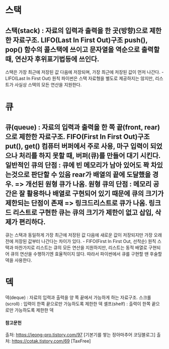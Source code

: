 # 스택
스택(stack) : 자료의 입력과 출력을 한 곳(방향)으로 제한한 자료구조.
LIFO(Last In First Out)구조 push(), pop()
함수의 콜스택에 쓰이고 문자열을 역순으로 출력할 때, 연산자 후위표기법등에 쓰인다.
----
스택은 가장 최근에 저장된 값 다음에 저장되며, 가장 최근에 저장된 값이 먼저 나간다. - LIFO(Last In First Out) 원칙
파이썬은 스택 자료형을 별도로 제공하지는 않지만, 리스트가 사실상 스택의 모든 연산을 지원한다.



# 큐
큐(queue) : 자료의 입력과 출력을 한 쪽 끝(front, rear)으로 제한한 자료구조.
FIFO(First In First Out)구조 put(), get()
컴퓨터 버퍼에서 주로 사용, 마구 입력이 되었으나 처리를 하지 못할 때, 버퍼(큐)를 만들어 대기 시킨다.
일반적인 큐의 단점 : 큐에 빈 메모리가 남아 있어도 꽉 차있는것으로 판단할 수 있음 rear가 배열의 끝에 도달했을 경우.
=> 개선된 원형 큐가 나옴.
원형 큐의 단점 : 메모리 공간은 잘 활용하나 배열로 구현되어 있기 때문에 큐의 크기가 제한되는 단점이 존재
=> 링크드리스트로 큐가 나옴.
링크드 리스트로 구현한 큐는 큐의 크기가 제한이 없고 삽입, 삭제가 편리하다.
----
큐는 스택과 동일하게 가장 최근에 저장된 값 다음에 새로운 값이 저장되지만 가장 오래전에 저장된 값부터 나간다는 차이가 있다. - FIFO(First In First Out, 선착순) 원칙
스택과 마찬가지로 리스트는 큐의 모든 연산을 지원하지만, 리스트는 동적 배열로 구현되어 큐의 연산을 수행하기엔 효율적이지 않다. 따라서 파이썬에서 큐를 구현할 땐 후술할 덱을 사용한다.



# 덱
덱(deque) : 자료의 입력과 출력을 양 쪽 끝에서 가능하게 하는 자료구조.
스크롤(scroll) : 입력이 한쪽 끝으로만 가능하도록 제한한 덱
셸프(shelf) : 출력이 한쪽 끝으로만 가능하도록 제한한 덱


#### 참고문헌
출처: https://jeong-pro.tistory.com/97 [기본기를 쌓는 정아마추어 코딩블로그]
출처: https://cotak.tistory.com/69 [TaxFree]